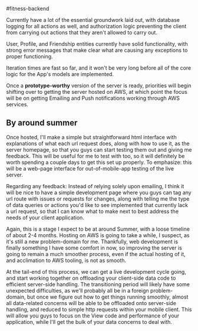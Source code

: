 #fitness-backend

Currently have a lot of the essential groundwork laid out, with database
logging for all actions as well, and authorization logic preventing the client
from carrying out actions that they aren't allowed to carry out.

User, Profile, and Friendship entities currently have solid functionality, with
strong error messages that make clear what are causing any exceptions to proper
functioning.

Iteration times are fast so far, and it won't be very long before all of the
core logic for the App's models are implemented.

Once a **prototype-worthy** version of the server is ready, priorities will
begin shifting over to getting the server hosted on AWS, at which point the
focus will be on getting Emailing and Push notifications working through AWS
services.

## By around summer

Once hosted, I'll make a simple but straightforward html interface  with
explanations of what each url request does, along with how to use it, as the
server homepage, so that you guys can start testing them out and giving me
feedback. This will be useful for me to test with too, so it will definitely be
worth spending a couple days to get this set up properly. To emphasize: this
will be a web-page interface for out-of-mobile-app testing of the live server.

Regarding any feedback: Instead of relying solely upon emailing, I think it will
be nice to have a simple development page where you guys can tag any url route
with issues or requests for changes, along with telling me the type of data
queries or actions you'd like to see implemented that currently lack a url
request, so that I can know what to make next to best address the needs of your
client application.

Again, this is a stage I expect to be at around Summer, with a loose timeline of
about 2-4 months. Hosting on AWS is going to take a while, I suspect, as it's
still a new problem-domain for me. Thankfully, web development is finally
something I have some comfort in now, so improving the server is going to remain
a much smoother process, even if the actual hosting of it, and acclimation to
AWS tooling, is not as smooth.

At the tail-end of this process, we can get a live development cycle going, and
start working together on offloading your client-side data code to efficient
server-side handling. The transitioning period will likely have some unexpected
difficulties, as we'll probably all be in a foreign problem-domain, but once we
figure out how to get things running smoothly, almost all data-related concerns
will be able to be offloaded onto server-side handling, and reduced to simple
http requests within your mobile client. This will allow you guys to focus on
the View code and performance of your application, while I'll get the bulk of
your data concerns to deal with.
